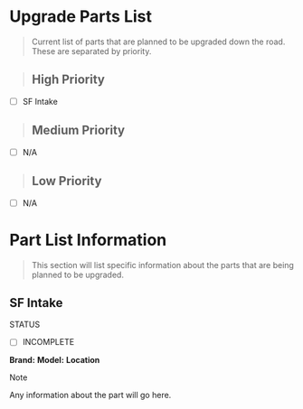 # Upgrade Parts List
> Current list of parts that are planned to be upgraded down the road.
> These are separated by priority.

> ## High Priority
- [ ] SF Intake

> ## Medium Priority
- [ ] N/A

> ## Low Priority
- [ ] N/A

# Part List Information
> This section will list specific information about the parts that are being planned to be upgraded.

## SF Intake
STATUS
 - [ ] INCOMPLETE

**Brand:**
**Model:**
**Location**

> [!NOTE]
> Any information about the part will go here.